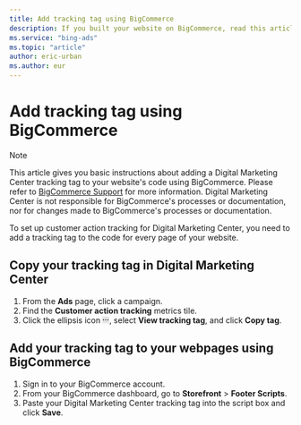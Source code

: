 ```yaml
---
title: Add tracking tag using BigCommerce
description: If you built your website on BigCommerce, read this article to learn how to set up your Digital Marketing Center customer action tracking tag.
ms.service: "bing-ads"
ms.topic: "article"
author: eric-urban
ms.author: eur
---
```


# Add tracking tag using BigCommerce

> [!NOTE]
> This article gives you basic instructions about adding a Digital Marketing Center tracking tag to your website's code using BigCommerce. Please refer to [BigCommerce Support](https://go.microsoft.com/fwlink?LinkId=2010484) for more information.
> Digital Marketing Center is not responsible for BigCommerce's processes or documentation, nor for changes made to BigCommerce's processes or documentation.

To set up customer action tracking for Digital Marketing Center, you need to add a tracking tag to the code for every page of your website.

## Copy your tracking tag in Digital Marketing Center

1. From the **Ads** page, click a campaign.
1. Find the **Customer action tracking** metrics tile.
1. Click the ellipsis icon ![More information icon](../images/BA_ScreenCap_DeliveryDetails.png), select **View tracking tag**, and click **Copy tag**.

## Add your tracking tag to your webpages using BigCommerce

1. Sign in to your BigCommerce account.
1. From your BigCommerce dashboard, go to **Storefront**&nbsp;&gt;&nbsp;**Footer Scripts**.
1. Paste your Digital Marketing Center tracking tag into the script box and click **Save**.


